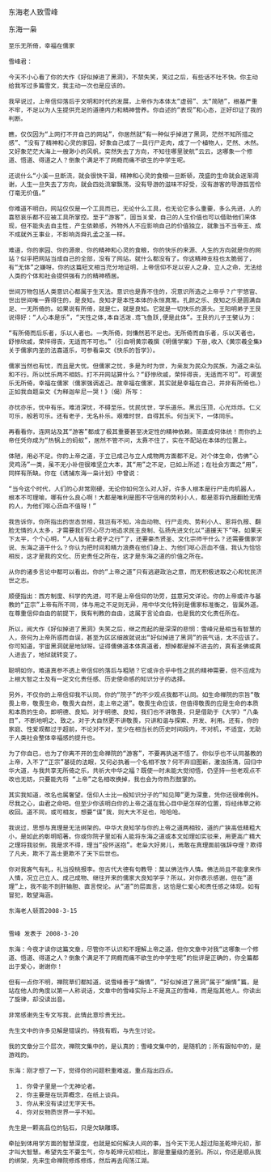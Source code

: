 东海老人致雪峰

东海一枭


    至乐无所倚，幸福在儒家

    雪峰君：

    今天不小心看了你的大作《好似掉进了黑洞》，不禁失笑，笑过之后，有些话不吐不快。你主动给我写过多篇雪文，我主动一次也是应该的。

    我早说过，上帝信仰落后于文明和时代的发展，上帝作为本体太“虚弱”、太“简陋”，根基严重不牢，不足以为人生提供充足的道德内力和精神营养。你自述的“表现”和心态，正好印证了我的判断。

    瞧，仅仅因为“上网打不开自己的网站”，你居然就“有一种似乎掉进了黑洞，茫然不知所措之感”、“没有了精神和心灵的家园，好象自己成了一具行尸走肉，成了一个植物人，茫然、木然。又好象茫茫大海上一艘渺小的风帆，突然失去了方向，不知往哪里驶航”云云，这哪象一个修道、悟道、得道之人？倒象个满足不了网瘾而痛不欲生的中学生呢。

    还说什么“小溪一旦断流，就会很快干涸，精神和心灵的食粮一旦断顿，茂盛的生命就会逐渐凋谢，人生一旦失去了方向，就会四处流窜飘荡，没有导游的滋味不好受，没有游客的导游孤苦伶仃毫无价值。”

    你难道不明白，网站仅仅是一个工具而已，无论什么工具，也无论它多么重要，多么先进，人的喜怒哀乐都不应被工具所掌控。至于“游客”，固当关爱，自己的人生价值也可以借助他们来体现，但不能失去自主性，产生依赖感，外物外人不应影响自己的价值独立，就象当不当帝王、成不成就外王事业，不影响尧舜孔孟之圣一样。

    难道，你的家园、你的源泉、你的精神和心灵的食粮，你的快乐的来源、人生的方向就是你的网站？似乎把网站当成自己的全部，没有了网站，就什么都没有了。你这精神支柱也太脆弱了，有“无体”之嫌呀。你的这篇短文相当充分地证明，上帝信仰不足以安人之身、立人之命，无法给人类的个体和社会提供强有力的精神栖居。

    世间万物包括人类意识心都属于生灭法。意识也是靠不住的，况意识所造之上帝乎？广宇悠宙、世出世间唯一靠得住的，是良知。良知才是本性本体的永恒真常。孔颜之乐、良知之乐是圆满自足、一无所倚的。如果说有所倚，就是仁，就是良知。它就是一切快乐的源头。王阳明弟子王艮说得好：“人心本是乐”，“天性之体,本自活泼.鸢飞鱼跃,便是此体”。王艮的儿子王襞认为：

    “有所倚而后乐者，乐以人者也。一失所倚，则慊然若不足也。无所倚而自乐者，乐以天者也，舒惨欣戚，荣悴得丧，无适而不可也。”（引自明黄宗羲撰《明儒学案》下册,收入《黄宗羲全集》关于儒家内圣的法喜道乐，可参看枭文《快乐的哲学》）。

    儒家当然也有忧，而且是大忧。但儒家之忧，多是为时为世，为亲友为民众为民族，为道之未弘和不行。所以忧乐两不相妨。打不开网站算什么？“舒惨欣戚，荣悴得丧，无适而不可”。可谓至乐无所倚，幸福在儒家（儒家强调返己。故幸福在儒家，其实就是幸福在自己，并非有所倚也。）正如我自题枭文《为释迦牟尼一哭！》（偈）所写：

    亦忧亦乐，忧中有乐。难消深忧，不碍至乐。忧民忧世，学乐道乐。黑云压顶，心光烁烁。仁义可乐，般若可乐。还有老子，无名朴乐。艰难时世，自得其乐。何当天下，一体同乐。

    再看看你，连网站及其“游客”都成了极其重要甚至决定性的精神依赖。简直成何体统！而你的上帝任凭你成为“热锅上的蚂蚁”，居然不管不问，太靠不住了，实在不配站在本体的位置上。

    体陋，用必不足。你的上帝之道，于立已成己与立人成物两方面都不足。对个体生命，仿佛“心灵鸡汤”一类，虽不无小补但很难坚立大本，其“用”之不足，已如上所述；在社会方面之“用”，同样有所缺。你在《诱捕东海一枭计划》中曾说：

    “当今这个时代，人们的心非常刚硬，无论你如何怎么对人好，许多人根本是行尸走肉机器人，根本不可理喻，哪有什么良心啊！大都是唯利是图不守信用的势利小人，都是恩将仇报翻脸无情的人，为他们呕心沥血不值呀！”

    我告诉你，你所指出的世态世相，我岂有不知，冷血动物、行尸走肉、势利小人、恩将仇报、翻脸无情的人太多，才需要我们尽心尽力地追求民主良制、弘扬先进文化以“道援天下”呀。如果天下太平，个个心明，“人人皆有士君子之行”了，还要豪杰贤圣、文化宗师干什么？还需要儒家学说、东海之道干什么？你认为把时间和精力浪费在他们身上、为他们呕心沥血不值，我认为恰恰相反，这才是我的文化、历史责任之所在，这才是东海之道的价值之所在。

    从你的诸多言论中都可以看出，你的“上帝之道”只有逃避政治之意，而无积极进取之心和忧民济世之志。

    顺便指出：西方制度、科学的先进，可不是上帝信仰的功劳，兹意另文详论。你的上帝或许与基教的“正宗”上帝有所不同，体与用之不足则无异，用中华文化特别是儒家标准衡之，皆属外道。在尊重信仰自由的前提下，我有判教的自由，这属于言论自由，也是我的文化责任所在。

    所以，阅大作《好似掉进了黑洞》失笑之后，继之而起的是深深的悲悯：雪峰兄是相当有智慧的人，奈何为上帝所惑而自误，甚至为区区细故就说出“好似掉进了黑洞”的丧气话，太不应该了。你可知道，宇宙黑洞就是地狱呀。证得儒佛道本体真道者，想掉都是掉不进去的，真有圣佛或真人进去了，地狱就转变了。

    聪明如你，难道真参不透上帝信仰的落后与粗陋？它或许合乎中性之民的精神需要，但不应成为上根大智之士及有一定文化责任感、历史使命感的知识分子的选择。

    另外，不仅你的上帝信仰我不认同，你的“院子”的不少观点我都不认同。如生命禅院的宗旨“敬畏上帝，敬畏生命，敬畏大自然，走上帝之道”。敬畏生命应该，但值得敬畏的应是生命的本质和本质的生命，即明德、良知。对于明德、良知，我们也不讲敬畏，只是借助于《大学》“八条目”，不断地明之、致之。对于大自然更不讲敬畏，只讲和谐与探索、开发、利用。还有，你的家庭、性爱观都过于超前，不论对不对，至少在相当长的历史时间段内，不对机，不适宜，无助于人类社会整体幸福感的提升也。

    为了你自已，也为了你离不开的生命禅院的“游客”，不要再执迷不悟了。你似乎也不认同基教的上帝，入不了“正宗”基徒的法眼，又何必执着一个名相不放？何不弃旧图新，激浊扬清，回归中华大道，与我共享无所倚之乐，共祈大中华之福？既使一时未能大觉彻悟，仍坚持一些老观点不改也无妨，只要能先将 “上帝”之名相改换掉，我也会为你热烈鼓掌的。

    其实我知道，改名也属奢望。信仰人士比一般知识分子的“知见障”更为深重，凭你还很难例外。尽我之心，由君之命吧。但至少你该明白你的上帝之道在我心目中是怎样的位置，将经纬草之称收回。道不同，或可相友，想要“谋”我，则大大不足也，哈哈哈。

    我说过，思想与真理是无法绑架的。中华大良知学与你的上帝之道两相较，道的广狭高低精粗大小，是如此的彰明昭著。你或你院子里如有人能将东海之道或本文如理如实驳来，用更高广精大之理将我驳倒，我是求不得，理当“投怀送抱”。老枭大好男儿，焉敢在真理面前强辞夺理？欺得了凡夫，欺不了高士更欺不了天下后世也。

    你对我客气有礼，礼当投桃报李。但古代大德有句教导：莫以佛法作人情。佛法尚且不能拿来作人情，况立己立人、成己成物、继往开来的儒家大良知学乎？所以，对你表示感谢，但在“道理”上，我不能不剖肝输胆、直言傥论。从“道”的层面言，这恰是仁爱心和责任感之体现。如有冒犯，敢望海涵。

    东海老人顿首2008-3-15


    雪峰 发表于 2008-3-20

    东海：今夜才读你这篇文章，尽管你不认识和不理解上帝之道，但你文章中对我“这哪象一个修道、悟道、得道之人？倒象个满足不了网瘾而痛不欲生的中学生呢”的批评是正确的，你全篇都出于爱心，谢谢你！

    但有一点你不明，禅院草们都知道，说雪峰善于“煽情”，“好似掉进了黑洞”属于“煽情”篇，是站在他人的角度以第一人称说话，文章中的雪峰实际上不是真正的雪峰，而是指其他人。你读出了旋律，却没读出音。

    非常感谢先生专文写我，此情此意珍贵无比。

    先生文中的许多见解是错误的，待我有暇，与先生讨论。

    我的文章分三个层次，禅院文集中的，是认真的；雪峰文集中的，是随机的；所有跟帖中的，是游戏的。

    东海：刚才想了一下，觉得你的问题积重难返，重点指出四点。

      1. 你骨子里是一个无神论者。
      2. 你主要是在玩弄概念，在纸上谈兵。
      3. 你从来没有读过无字天书。
      4. 你对反物质世界一乎不知。

    先生是一颗高品位的钻石，只是欠缺雕琢。

    牵扯到体用学方面的智慧深度，也就是如何解决人间的事，当今天下无人超过阳圣乾坤元初，那才叫大智慧。希望先生不要生气，你与乾坤元初相比，那是重量级的差别。所以，你还是顺从我的绑架，先来生命禅院修炼修炼，然后再去闯荡江湖。



